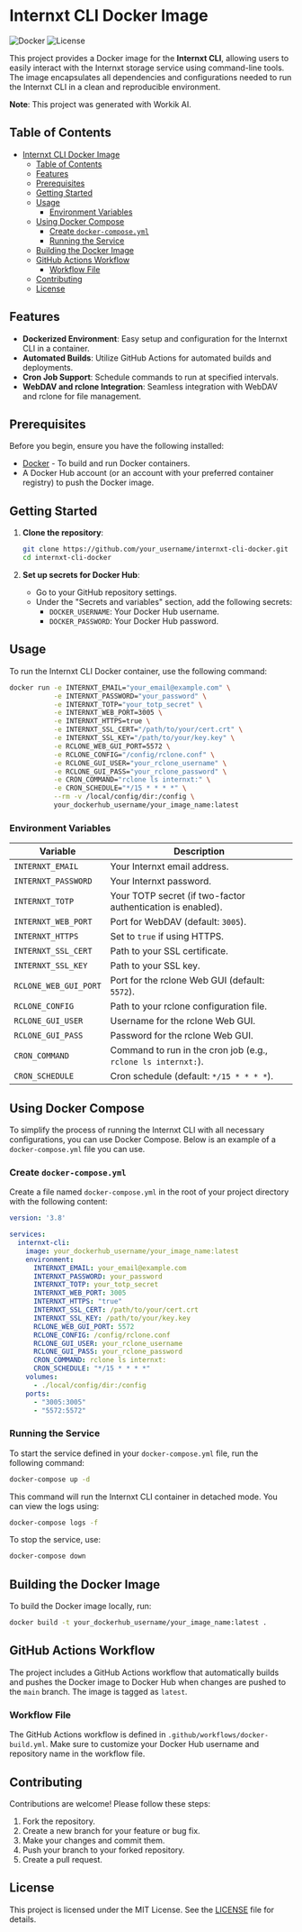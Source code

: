 # Internxt CLI Docker Image

![Docker](https://img.shields.io/badge/Docker-ready-brightgreen) ![License](https://img.shields.io/badge/license-MIT-lightgrey)

This project provides a Docker image for the **Internxt CLI**, allowing users to easily interact with the Internxt storage service using command-line tools. The image encapsulates all dependencies and configurations needed to run the Internxt CLI in a clean and reproducible environment.

**Note**: This project was generated with Workik AI.

## Table of Contents

- [Internxt CLI Docker Image](#internxt-cli-docker-image)
  - [Table of Contents](#table-of-contents)
  - [Features](#features)
  - [Prerequisites](#prerequisites)
  - [Getting Started](#getting-started)
  - [Usage](#usage)
    - [Environment Variables](#environment-variables)
  - [Using Docker Compose](#using-docker-compose)
    - [Create `docker-compose.yml`](#create-docker-composeyml)
    - [Running the Service](#running-the-service)
  - [Building the Docker Image](#building-the-docker-image)
  - [GitHub Actions Workflow](#github-actions-workflow)
    - [Workflow File](#workflow-file)
  - [Contributing](#contributing)
  - [License](#license)

## Features

- **Dockerized Environment**: Easy setup and configuration for the Internxt CLI in a container.
- **Automated Builds**: Utilize GitHub Actions for automated builds and deployments.
- **Cron Job Support**: Schedule commands to run at specified intervals.
- **WebDAV and rclone Integration**: Seamless integration with WebDAV and rclone for file management.

## Prerequisites

Before you begin, ensure you have the following installed:

- [Docker](https://www.docker.com/get-started) - To build and run Docker containers.
- A Docker Hub account (or an account with your preferred container registry) to push the Docker image.

## Getting Started

1. **Clone the repository**:

   ```bash
   git clone https://github.com/your_username/internxt-cli-docker.git
   cd internxt-cli-docker
   ```

2. **Set up secrets for Docker Hub**:
   - Go to your GitHub repository settings.
   - Under the "Secrets and variables" section, add the following secrets:
     - `DOCKER_USERNAME`: Your Docker Hub username.
     - `DOCKER_PASSWORD`: Your Docker Hub password.

## Usage

To run the Internxt CLI Docker container, use the following command:

```bash
docker run -e INTERNXT_EMAIL="your_email@example.com" \
           -e INTERNXT_PASSWORD="your_password" \
           -e INTERNXT_TOTP="your_totp_secret" \
           -e INTERNXT_WEB_PORT=3005 \
           -e INTERNXT_HTTPS=true \
           -e INTERNXT_SSL_CERT="/path/to/your/cert.crt" \
           -e INTERNXT_SSL_KEY="/path/to/your/key.key" \
           -e RCLONE_WEB_GUI_PORT=5572 \
           -e RCLONE_CONFIG="/config/rclone.conf" \
           -e RCLONE_GUI_USER="your_rclone_username" \
           -e RCLONE_GUI_PASS="your_rclone_password" \
           -e CRON_COMMAND="rclone ls internxt:" \
           -e CRON_SCHEDULE="*/15 * * * *" \
           --rm -v /local/config/dir:/config \
           your_dockerhub_username/your_image_name:latest
```

### Environment Variables

| Variable                | Description                                                   |
|-------------------------|---------------------------------------------------------------|
| `INTERNXT_EMAIL`       | Your Internxt email address.                                 |
| `INTERNXT_PASSWORD`    | Your Internxt password.                                      |
| `INTERNXT_TOTP`        | Your TOTP secret (if two-factor authentication is enabled).  |
| `INTERNXT_WEB_PORT`    | Port for WebDAV (default: `3005`).                          |
| `INTERNXT_HTTPS`       | Set to `true` if using HTTPS.                                |
| `INTERNXT_SSL_CERT`    | Path to your SSL certificate.                                |
| `INTERNXT_SSL_KEY`     | Path to your SSL key.                                       |
| `RCLONE_WEB_GUI_PORT`  | Port for the rclone Web GUI (default: `5572`).              |
| `RCLONE_CONFIG`        | Path to your rclone configuration file.                      |
| `RCLONE_GUI_USER`      | Username for the rclone Web GUI.                             |
| `RCLONE_GUI_PASS`      | Password for the rclone Web GUI.                             |
| `CRON_COMMAND`         | Command to run in the cron job (e.g., `rclone ls internxt:`). |
| `CRON_SCHEDULE`        | Cron schedule (default: `*/15 * * * *`).                     |

## Using Docker Compose

To simplify the process of running the Internxt CLI with all necessary configurations, you can use Docker Compose. Below is an example of a `docker-compose.yml` file you can use.

### Create `docker-compose.yml`

Create a file named `docker-compose.yml` in the root of your project directory with the following content:

```yaml
version: '3.8'

services:
  internxt-cli:
    image: your_dockerhub_username/your_image_name:latest
    environment:
      INTERNXT_EMAIL: your_email@example.com
      INTERNXT_PASSWORD: your_password
      INTERNXT_TOTP: your_totp_secret
      INTERNXT_WEB_PORT: 3005
      INTERNXT_HTTPS: "true"
      INTERNXT_SSL_CERT: /path/to/your/cert.crt
      INTERNXT_SSL_KEY: /path/to/your/key.key
      RCLONE_WEB_GUI_PORT: 5572
      RCLONE_CONFIG: /config/rclone.conf
      RCLONE_GUI_USER: your_rclone_username
      RCLONE_GUI_PASS: your_rclone_password
      CRON_COMMAND: rclone ls internxt:
      CRON_SCHEDULE: "*/15 * * * *"
    volumes:
      - ./local/config/dir:/config
    ports:
      - "3005:3005"
      - "5572:5572"
```

### Running the Service

To start the service defined in your `docker-compose.yml` file, run the following command:

```bash
docker-compose up -d
```

This command will run the Internxt CLI container in detached mode. You can view the logs using:

```bash
docker-compose logs -f
```

To stop the service, use:

```bash
docker-compose down
```

## Building the Docker Image

To build the Docker image locally, run:

```bash
docker build -t your_dockerhub_username/your_image_name:latest .
```

## GitHub Actions Workflow

The project includes a GitHub Actions workflow that automatically builds and pushes the Docker image to Docker Hub when changes are pushed to the `main` branch. The image is tagged as `latest`.

### Workflow File

The GitHub Actions workflow is defined in `.github/workflows/docker-build.yml`. Make sure to customize your Docker Hub username and repository name in the workflow file.

## Contributing

Contributions are welcome! Please follow these steps:

1. Fork the repository.
2. Create a new branch for your feature or bug fix.
3. Make your changes and commit them.
4. Push your branch to your forked repository.
5. Create a pull request.

## License

This project is licensed under the MIT License. See the [LICENSE](LICENSE) file for details.